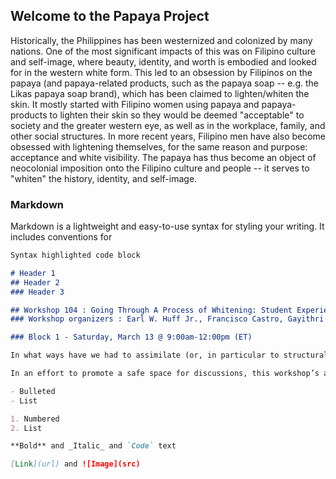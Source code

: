 ## Welcome to the Papaya Project

Historically, the Philippines has been westernized and colonized by many nations. One of the most significant impacts of this was on Filipino culture and self-image, where beauty, identity, and worth is embodied and looked for in the western white form. This led to an obsession by Filipinos on the papaya (and papaya-related products, such as the papaya soap -- e.g. the Likas papaya soap brand), which has been claimed to lighten/whiten the skin. It mostly started with Filipino women using papaya and papaya-products to lighten their skin so they would be deemed "acceptable" to society and the greater western eye, as well as in the workplace, family, and other social structures. In more recent years, Filipino men have also become obsessed with lightening themselves, for the same reason and purpose: acceptance and white visibility. The papaya has thus become an object of neocolonial imposition onto the Filipino culture and people -- it serves to "whiten" the history, identity, and self-image.
### Markdown

Markdown is a lightweight and easy-to-use syntax for styling your writing. It includes conventions for

```markdown
Syntax highlighted code block

# Header 1
## Header 2
### Header 3

## Workshop 104 : Going Through A Process of Whitening: Student Experiences Within Computer Science Education
### Workshop organizers : Earl W. Huff Jr., Francisco Castro, Gayithri Jayathirtha, Yerika Jimenez, Minji Kong, Natalie Melo, Amber Solomon and Jennifer Tsan

### Block 1 - Saturday, March 13 @ 9:00am-12:00pm (ET)

In what ways have we had to assimilate (or, in particular to structural racism, “whiten”) ourselves and our work into dominant ideals and narratives? In this workshop, we’ll take a look at how systems of power–such as structural racism, a system that upholds the ideology of white supremacy–permeate through our everyday lives and un/intentionally into our research. Grounding ourselves in a shared language, we will engage in a critical reflection of the impacts of these systems in our lives and work. We will examine what is considered central or “legitimate” in Computer Science Education (CSEd) research and work to understand how we knowingly and unknowingly perpetuate these systems ourselves. Striving towards a critical consciousness in the field, we invite graduate students and early-career (non-faculty) researchers to deeply engage in these questions as the beginning of envisioning what a CSEd that valued the multiple ways of knowing, doing, and being could look like.

In an effort to promote a safe space for discussions, this workshop’s audience will primarily focus on graduate students and early-career (non-faculty) researchers working in and across CSEd in some capacity (e.g., CSEd researchers in HCI, Learning Sciences, K-12 education, etc.). Researchers whose work directly focuses on or intersects CSEd are welcome to attend. To participate, register for the workshop via the usual SIGCSE Technical Symposium registration process. We have a maximum of 40 slots for this workshop. This year, SIGCSE will be fully-online. Participants will need to have a computer with reliable Internet access to participate in the workshop. Further details regarding the workshop platform will be communicated to participants through email.

- Bulleted
- List

1. Numbered
2. List

**Bold** and _Italic_ and `Code` text

[Link](url) and ![Image](src)
```


